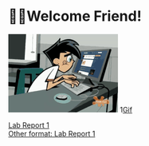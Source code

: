 # 👋🏾Welcome Friend!<br>

![Gif](gifForLab.gif) 1[Gif]()


[Lab Report 1](lab-report-1-week-2.html) <br> 
[Other format: Lab Report 1](https://ansarav.github.io/cse15l-lab-reports/lab-report-1-week-2.html)<br>



